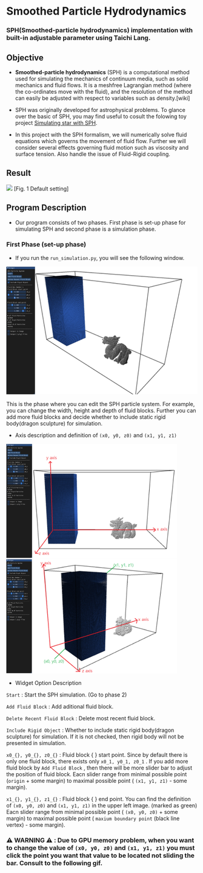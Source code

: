 # Smoothed Particle Hydrodynamics
### **SPH**(Smoothed-particle hydrodynamics) implementation with built-in adjustable parameter using Taichi Lang.

## Objective
- **Smoothed-particle hydrodynamics** (SPH) is a computational method used for simulating the mechanics of continuum media, such as solid mechanics and fluid flows. It is a meshfree Lagrangian method (where the co-ordinates move with the fluid), and the resolution of the method can easily be adjusted with respect to variables such as density.[wiki] 

- SPH was originally developed for astrophysical problems. To glance over the basic of SPH, you may find useful to cosult the folowing toy project [Simulating star with SPH](https://github.com/sillsill777/vpython-projects).

- In this project with the SPH formalism, we will numerically solve fluid equations which governs the movement of fluid flow. Further we will consider several effects governing fluid motion such as viscosity and surface tension. Also handle the issue of Fluid-Rigid coupling.

## Result
<img src="./image/default.gif">
[Fig. 1 Default setting]

## Program Description
- Our program consists of two phases. First phase is set-up phase for simulating SPH and second phase is a simulation phase.  
### First Phase (set-up phase)
- If you run the `run_simulation.py`, you will see the following window.
<img src="./image/png/phase1.png">

This is the phase where you can edit the SPH particle system. For example, you can change the width, height and depth of fluid blocks. Further you can add more fluid blocks and decide whether to include static rigid body(dragon sculpture) for simulation.

- Axis description and definition of `(x0, y0, z0)` and `(x1, y1, z1)`

<img src="./image/png/front-view.png" height="300"> &nbsp; &nbsp; &nbsp;
<img src="./image/png/side-view.png" height="300"> &nbsp; &nbsp; &nbsp;

- Widget Option Description

`Start` : Start the SPH simulation. (Go to phase 2)

`Add Fluid Block` : Add aditional fluid block. 

`Delete Recent Fluid Block` : Delete most recent fluid block.

`Include Rigid Object` : Whether to include static rigid body(dragon sculpture) for simulation. If it is not checked, then rigid body will not be presented in simulation.

`x0_{}, y0_{}, z0_{}` : Fluid block { } start point. Since by default there is only one fluid block, there exists only `x0_1, y0_1, z0_1` . If you add more fluid block by `Add Fluid Block` , then there will be more slider bar to adjust the position of fluid block. Eacn slider range from minimal possible point (`origin` + some margin) to maximal possible point ( `(x1, y1, z1)` - some margin).

`x1_{}, y1_{}, z1_{}` : Fluid block { } end point. You can find the definition of `(x0, y0, z0)` and `(x1, y1, z1)` in the upper left image. (marked as green) Eacn slider range from minimal possible point ( `(x0, y0, z0)` + some margin) to maximal possible point ( `maxium boundary point` (black line vertex) - some margin).

### :warning: WARNING :warning: : Due to GPU memory problem, when you want to change the value of `(x0, y0, z0)` and `(x1, y1, z1)` you must **click** the point you want that value to be located not sliding the bar. Consult to the following gif.
